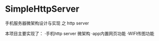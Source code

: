 # SimpleHttpServer
手机服务器微架构设计与实现 之 http server

本项目主要实现了：
 ·手机http server 微架构
 ·app内置网页功能
 ·WIFI传图功能
